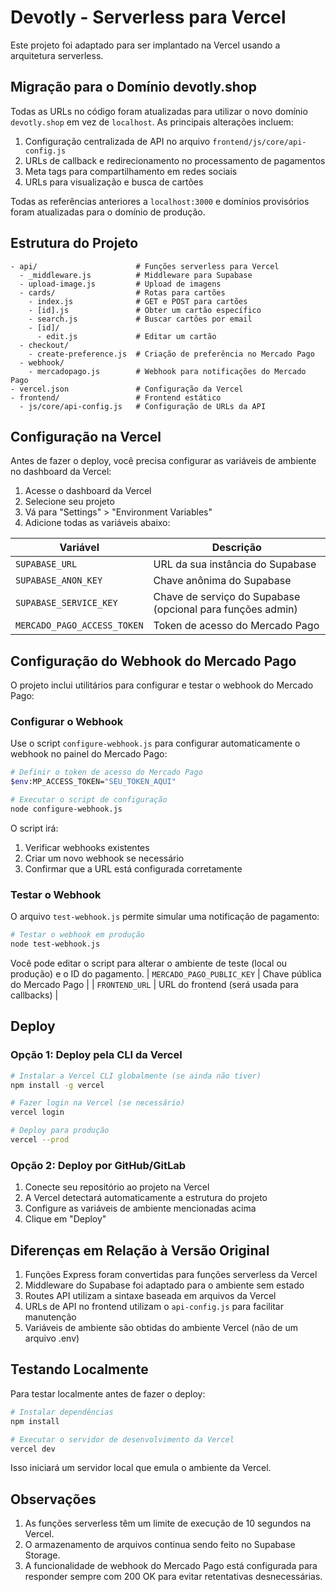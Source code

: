 # Devotly - Serverless para Vercel

Este projeto foi adaptado para ser implantado na Vercel usando a arquitetura serverless.

## Migração para o Domínio devotly.shop

Todas as URLs no código foram atualizadas para utilizar o novo domínio `devotly.shop` em vez de `localhost`. As principais alterações incluem:

1. Configuração centralizada de API no arquivo `frontend/js/core/api-config.js`
2. URLs de callback e redirecionamento no processamento de pagamentos
3. Meta tags para compartilhamento em redes sociais
4. URLs para visualização e busca de cartões

Todas as referências anteriores a `localhost:3000` e domínios provisórios foram atualizadas para o domínio de produção.

## Estrutura do Projeto

```
- api/                      # Funções serverless para Vercel
  - _middleware.js          # Middleware para Supabase
  - upload-image.js         # Upload de imagens
  - cards/                  # Rotas para cartões
    - index.js              # GET e POST para cartões
    - [id].js               # Obter um cartão específico
    - search.js             # Buscar cartões por email
    - [id]/
      - edit.js             # Editar um cartão
  - checkout/
    - create-preference.js  # Criação de preferência no Mercado Pago
  - webhook/
    - mercadopago.js        # Webhook para notificações do Mercado Pago
- vercel.json               # Configuração da Vercel
- frontend/                 # Frontend estático
  - js/core/api-config.js   # Configuração de URLs da API
```

## Configuração na Vercel

Antes de fazer o deploy, você precisa configurar as variáveis de ambiente no dashboard da Vercel:

1. Acesse o dashboard da Vercel
2. Selecione seu projeto
3. Vá para "Settings" > "Environment Variables"
4. Adicione todas as variáveis abaixo:

| Variável | Descrição |
|----------|-----------|
| `SUPABASE_URL` | URL da sua instância do Supabase |
| `SUPABASE_ANON_KEY` | Chave anônima do Supabase |
| `SUPABASE_SERVICE_KEY` | Chave de serviço do Supabase (opcional para funções admin) |
| `MERCADO_PAGO_ACCESS_TOKEN` | Token de acesso do Mercado Pago |

## Configuração do Webhook do Mercado Pago

O projeto inclui utilitários para configurar e testar o webhook do Mercado Pago:

### Configurar o Webhook

Use o script `configure-webhook.js` para configurar automaticamente o webhook no painel do Mercado Pago:

```bash
# Definir o token de acesso do Mercado Pago
$env:MP_ACCESS_TOKEN="SEU_TOKEN_AQUI"

# Executar o script de configuração
node configure-webhook.js
```

O script irá:
1. Verificar webhooks existentes
2. Criar um novo webhook se necessário
3. Confirmar que a URL está configurada corretamente

### Testar o Webhook

O arquivo `test-webhook.js` permite simular uma notificação de pagamento:

```bash
# Testar o webhook em produção
node test-webhook.js
```

Você pode editar o script para alterar o ambiente de teste (local ou produção) e o ID do pagamento.
| `MERCADO_PAGO_PUBLIC_KEY` | Chave pública do Mercado Pago |
| `FRONTEND_URL` | URL do frontend (será usada para callbacks) |

## Deploy

### Opção 1: Deploy pela CLI da Vercel

```bash
# Instalar a Vercel CLI globalmente (se ainda não tiver)
npm install -g vercel

# Fazer login na Vercel (se necessário)
vercel login

# Deploy para produção
vercel --prod
```

### Opção 2: Deploy por GitHub/GitLab

1. Conecte seu repositório ao projeto na Vercel
2. A Vercel detectará automaticamente a estrutura do projeto
3. Configure as variáveis de ambiente mencionadas acima
4. Clique em "Deploy"

## Diferenças em Relação à Versão Original

1. Funções Express foram convertidas para funções serverless da Vercel
2. Middleware do Supabase foi adaptado para o ambiente sem estado
3. Routes API utilizam a sintaxe baseada em arquivos da Vercel
4. URLs de API no frontend utilizam o `api-config.js` para facilitar manutenção
5. Variáveis de ambiente são obtidas do ambiente Vercel (não de um arquivo .env)

## Testando Localmente

Para testar localmente antes de fazer o deploy:

```bash
# Instalar dependências
npm install

# Executar o servidor de desenvolvimento da Vercel
vercel dev
```

Isso iniciará um servidor local que emula o ambiente da Vercel.

## Observações

1. As funções serverless têm um limite de execução de 10 segundos na Vercel. 
2. O armazenamento de arquivos continua sendo feito no Supabase Storage.
3. A funcionalidade de webhook do Mercado Pago está configurada para responder sempre com 200 OK para evitar retentativas desnecessárias.
